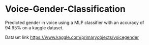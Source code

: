 # Voice-Gender-Classification

<p> Predicted gender in voice using a MLP classifier with an accuracy of 94.95% on a kaggle dataset. </p> 

Dataset link <a> https://www.kaggle.com/primaryobjects/voicegender </a>
